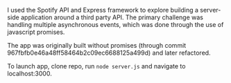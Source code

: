 I used the Spotify API and Express framework to explore building a server-side application around a third party API. The primary challenge was handling multiple asynchronous events, which was done through the use of javascript promises. 

The app was originally built without promises (through commit 967fbfb0e46a48ff58464b2c09ec6688125a499d) and later refactored. 

To launch app, clone repo, run ```node server.js``` and navigate to localhost:3000.